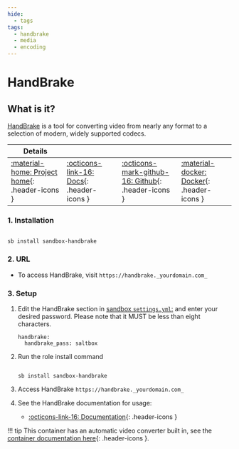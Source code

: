 ```yaml
---
hide:
  - tags
tags:
  - handbrake
  - media
  - encoding
---
```


# HandBrake

## What is it?

[HandBrake](https://handbrake.fr/) is a tool for converting video from nearly any format to a selection of modern, widely supported codecs.

| Details     |             |             |             |
|-------------|-------------|-------------|-------------|
| [:material-home: Project home](https://handbrake.fr/){: .header-icons } | [:octicons-link-16: Docs](https://handbrake.fr/docs){: .header-icons } | [:octicons-mark-github-16: Github](https://github.com/HandBrake/HandBrake){: .header-icons } | [:material-docker: Docker](https://hub.docker.com/r/jlesage/handbrake){: .header-icons }|

### 1. Installation

``` shell

sb install sandbox-handbrake

```

### 2. URL

- To access HandBrake, visit `https://handbrake._yourdomain.com_`

### 3. Setup

1. Edit the HandBrake section in [sandbox `settings.yml`:](../settings.md) and enter your desired password. Please note that it MUST be less than eight characters.

    ``` { .yaml }
    handbrake:
      handbrake_pass: saltbox
    ```

2. Run the role install command

    ``` { .shell }

    sb install sandbox-handbrake

    ```

3. Access HandBrake `https://handbrake._yourdomain.com_`

4. See the HandBrake documentation for usage:
      - [:octicons-link-16: Documentation](https://handbrake.fr/docs){: .header-icons }

!!! tip
      This container has an automatic video converter built in, see the [container documentation here](https://github.com/jlesage/docker-handbrake#automatic-video-conversion){: .header-icons }.
